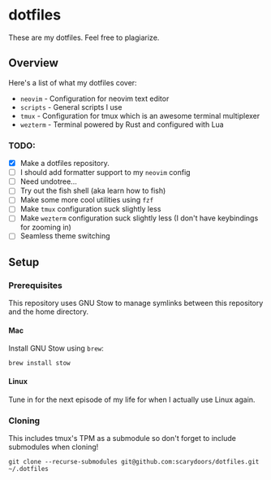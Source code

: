 # dotfiles
These are my dotfiles. Feel free to plagiarize.

## Overview
Here's a list of what my dotfiles cover:
- `neovim` - Configuration for neovim text editor
- `scripts` - General scripts I use
- `tmux` - Configuration for tmux which is an awesome terminal multiplexer
- `wezterm` - Terminal powered by Rust and configured with Lua

### TODO:
- [x] Make a dotfiles repository.
- [ ] I should add formatter support to my `neovim` config
- [ ] Need undotree...
- [ ] Try out the fish shell (aka learn how to fish)
- [ ] Make some more cool utilities using `fzf`
- [ ] Make `tmux` configuration suck slightly less
- [ ] Make `wezterm` configuration suck slightly less (I don't have
      keybindings for zooming in)
- [ ] Seamless theme switching

## Setup
### Prerequisites
This repository uses GNU Stow to manage symlinks between this repository and
the home directory.

#### Mac
Install GNU Stow using `brew`:
```
brew install stow
```
#### Linux
Tune in for the next episode of my life for when I actually use Linux again.

### Cloning
This includes tmux's TPM as a submodule so don't forget to include submodules
when cloning!
```
git clone --recurse-submodules git@github.com:scarydoors/dotfiles.git ~/.dotfiles
```
